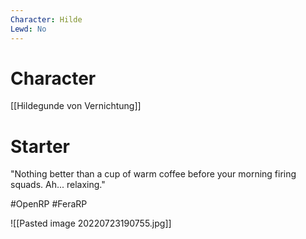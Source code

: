 ```yaml
---
Character: Hilde
Lewd: No
---
```

# Character
[[Hildegunde von Vernichtung]]

# Starter
"Nothing better than a cup of warm coffee before your morning firing squads. Ah... relaxing."

  #OpenRP #FeraRP 

![[Pasted image 20220723190755.jpg]]